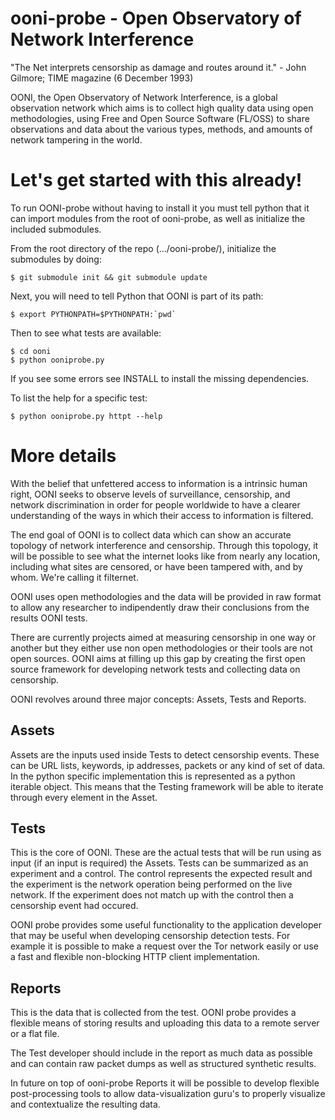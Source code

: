 # ooni-probe - Open Observatory of Network Interference

"The Net interprets censorship as damage and routes around it."
                - John Gilmore; TIME magazine (6 December 1993)

OONI, the Open Observatory of Network Interference, is a global observation
network which aims is to collect high quality data using open methodologies,
using Free and Open Source Software (FL/OSS) to share observations and data
about the various types, methods, and amounts of network tampering in the
world.

# Let's get started with this already!

To run OONI-probe without having to install it you must tell python that it
can import modules from the root of ooni-probe, as well as initialize the
included submodules.

From the root directory of the repo (.../ooni-probe/), initialize the submodules by doing:

    $ git submodule init && git submodule update

Next, you will need to tell Python that OONI is part of its path:

    $ export PYTHONPATH=$PYTHONPATH:`pwd`

Then to see what tests are available:

    $ cd ooni
    $ python ooniprobe.py

If you see some errors see INSTALL to install the missing dependencies.

To list the help for a specific test:

    $ python ooniprobe.py httpt --help


# More details

With the belief that unfettered access to information is a intrinsic human right,
OONI seeks to observe levels of surveillance, censorship, and network discrimination
in order for people worldwide to have a clearer understanding of the ways in
which their access to information is filtered.

The end goal of OONI is to collect data which can show an accurate
topology of network interference and censorship. Through this topology, it will be
possible to see what the internet looks like from nearly any location, including
what sites are censored, or have been tampered with, and by whom. We're calling
it filternet.

OONI uses open methodologies and the data will be provided in raw
format to allow any researcher to indipendently draw their conclusions
from the results OONI tests.

There are currently projects aimed at measuring censorship in one
way or another but they either use non open methodologies or their
tools are not open sources. OONI aims at filling up this gap by
creating the first open source framework for developing network
tests and collecting data on censorship.

OONI revolves around three major concepts: Assets, Tests and
Reports.

## Assets

Assets are the inputs used inside Tests to detect censorship events.
These can be URL lists, keywords, ip addresses, packets or any kind
of set of data.
In the python specific implementation this is represented as a python
iterable object. This means that the Testing framework will be able
to iterate through every element in the Asset.

## Tests

This is the core of OONI. These are the actual tests that will be run
using as input (if an input is required) the Assets.
Tests can be summarized as an experiment and a control. The control
represents the expected result and the experiment is the network operation
being performed on the live network. If the experiment does not match up
with the control then a censorship event had occured.

OONI probe provides some useful functionality to the application developer
that may be useful when developing censorship detection tests. For example
it is possible to make a request over the Tor network easily or use a fast
and flexible non-blocking HTTP client implementation.

## Reports

This is the data that is collected from the test. OONI probe provides a
flexible means of storing results and uploading this data to a remote
server or a flat file.

The Test developer should include in the report as much data as possible
and can contain raw packet dumps as well as structured synthetic results.

In future on top of ooni-probe Reports it will be possible to develop
flexible post-processing tools to allow data-visualization guru's to
properly visualize and contextualize the resulting data.

